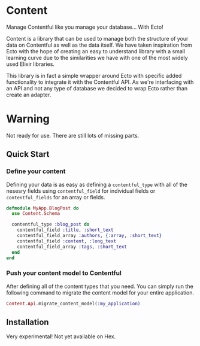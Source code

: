 # Content

Manage Contentful like you manage your database... With Ecto!

Content is a library that can be used to manage both the structure of your data on Contentful as well as the data itself. We have taken inspiration from Ecto with the hope of creating an easy to understand library with a small learning curve due to the similarities we have with one of the most widely used Elixir libraries.

This library is in fact a simple wrapper around Ecto with specific added functionality to integrate it with the Contentful API. As we're interfacing with an API and not any type of database we decided to wrap Ecto rather than create an adapter.

# Warning

Not ready for use. There are still lots of missing parts.

## Quick Start

### Define your content

Defining your data is as easy as defining a `contentful_type` with all of the nesesry fields using `contentful_field` for individual fields or `contentful_fields` for an array or fields.

```elixir
defmodule MyApp.BlogPost do
  use Content.Schema

  contentful_type :blog_post do
    contentful_field :title, :short_text
    contentful_field_array :authors, {:array, :short_text}
    contentful_field :content, :long_text
    contentful_field_array :tags, :short_text
  end
end
```

### Push your content model to Contentful

After defining all of the content types that you need. You can simply run the following command to migrate the content model for your entire application.

```elixir
Content.Api.migrate_content_model(:my_application)
```


## Installation

Very experimental! Not yet available on Hex.
